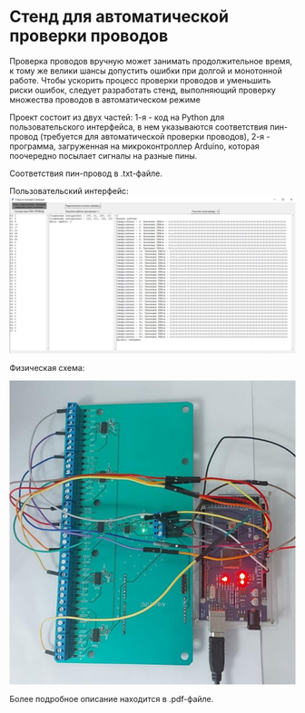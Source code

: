 # Стенд для автоматической проверки проводов

Проверка проводов вручную может занимать продолжительное время, к 
тому же велики шансы допустить ошибки при долгой и монотонной работе. 
Чтобы ускорить процесс проверки проводов и уменьшить риски ошибок, 
следует разработать стенд, выполняющий проверку множества проводов в 
автоматическом режиме

Проект состоит из двух частей:
1-я - код на Python для пользовательского интерфейса, в нем указываются соответствия пин-провод (требуется для автоматической проверки проводов),
2-я - программа, загруженная на микроконтроллер Arduino, которая поочередно посылает сигналы на разные пины.

Соответствия пин-провод в .txt-файле. 

Пользовательский интерфейс:
![GUI](GUI.png)

Физическая схема:

![SchemeArduino](SchemeArduino.png)

Более подробное описание находится в .pdf-файле.
